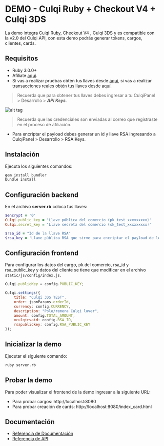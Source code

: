# DEMO - Culqi Ruby + Checkout V4 + Culqi 3DS

La demo integra Culqi Ruby, Checkout V4 , Culqi 3DS y es compatible con la v2.0 del Culqi API, con esta demo podrás generar tokens, cargos, clientes, cards.

## Requisitos

- Ruby 3.0.0+
- Afiliate [aquí](https://afiliate.culqi.com/).
- Si vas a realizar pruebas obtén tus llaves desde [aquí](https://integ-panel.culqi.com/#/registro), si vas a realizar transacciones reales obtén tus llaves desde [aquí](https://mipanel.culqi.com/#/registro).

> Recuerda que para obtener tus llaves debes ingresar a tu CulqiPanel > Desarrollo > ***API Keys***.

![alt tag](http://i.imgur.com/NhE6mS9.png)

> Recuerda que las credenciales son enviadas al correo que registraste en el proceso de afiliación.

* Para encriptar el payload debes generar un id y llave RSA  ingresando a CulqiPanel > Desarrollo  > RSA Keys.

## Instalación

Ejecuta los siguientes comandos:

```bash
gem install bundler
bundle install
```

## Configuración backend

En el archivo **server.rb** coloca tus llaves:

```ruby
$encrypt = '0'
Culqi.public_key = 'Llave pública del comercio (pk_test_xxxxxxxxx)'
Culqi.secret_key = 'Llave secreta del comercio (sk_test_xxxxxxxxx)'

$rsa_id = "Id de la llave RSA"
$rsa_key = 'Llave pública RSA que sirve para encriptar el payload de los servicios'
```


## Configuración frontend
Para configurar los datos del cargo, pk del comercio, rsa_id y rsa_public_key y datos del cliente se tiene que modificar en el archivo `static/js/config/index.js`.

```js
Culqi.publicKey = config.PUBLIC_KEY;

Culqi.settings({
	title: "Culqi 3DS TEST",
	order: jsonParams.orderId,
	currency: config.CURRENCY,
	description: "Polo/remera Culqi lover",
	amount: config.TOTAL_AMOUNT,
	xculqirsaid: config.RSA_ID,
	rsapublickey: config.RSA_PUBLIC_KEY
});
```

## Inicializar la demo
Ejecutar el siguiente comando:

```bash
ruby server.rb
```

## Probar la demo

Para poder visualizar el frontend de la demo ingresar a la siguiente URL:

- Para probar cargos: http://localhost:8080
- Para probar creación de cards: http://localhost:8080/index_card.html

## Documentación

- [Referencia de Documentación](https://docs.culqi.com/)
- [Referencia de API](https://apidocs.culqi.com/)
